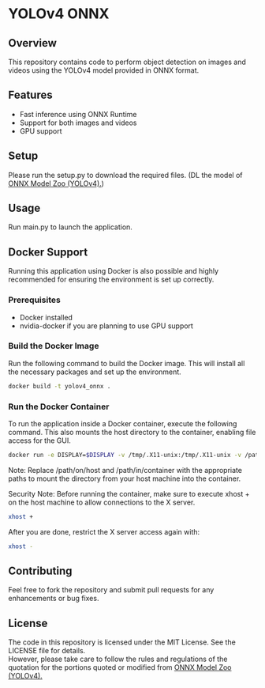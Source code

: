 # YOLOv4 ONNX

## Overview

This repository contains code to perform object detection on images and videos using the YOLOv4 model provided in ONNX format.

## Features

- Fast inference using ONNX Runtime
- Support for both images and videos
- GPU support

## Setup

Please run the setup.py to download the required files.
(DL the model of [ONNX Model Zoo (YOLOv4).](https://github.com/onnx/models/tree/main/vision/object_detection_segmentation/yolov4))

## Usage

Run main.py to launch the application.

## Docker Support

Running this application using Docker is also possible and highly recommended for ensuring the environment is set up correctly.

### Prerequisites

- Docker installed
- nvidia-docker if you are planning to use GPU support

### Build the Docker Image

Run the following command to build the Docker image. This will install all the necessary packages and set up the environment.

```bash
docker build -t yolov4_onnx .
```

### Run the Docker Container

To run the application inside a Docker container, execute the following command. This also mounts the host directory to the container, enabling file access for the GUI.

```bash
docker run -e DISPLAY=$DISPLAY -v /tmp/.X11-unix:/tmp/.X11-unix -v /path/on/host:/path/in/container --device=/dev/video0:/dev/video0 yolov4_onnx
```

Note: Replace /path/on/host and /path/in/container with the appropriate paths to mount the directory from your host machine into the container.  

Security Note: Before running the container, make sure to execute xhost + on the host machine to allow connections to the X server.  

```bash
xhost +
```

After you are done, restrict the X server access again with:

```bash
xhost -
```

## Contributing

Feel free to fork the repository and submit pull requests for any enhancements or bug fixes.

## License

The code in this repository is licensed under the MIT License. See the LICENSE file for details.  
However, please take care to follow the rules and regulations of the quotation for the portions quoted or modified from [ONNX Model Zoo (YOLOv4).](https://github.com/onnx/models/tree/main/vision/object_detection_segmentation/yolov4)
